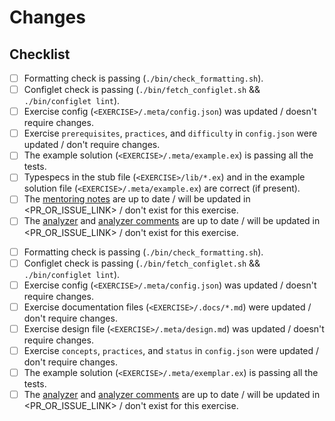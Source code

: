 <!--

Please choose the checklist that fits the type of changes made in your PR and delete the rest.

- Verify each point in the checklist and mark it as done with [x].
- Fill out missing data in <ANGLE_BRACKETS> where necessary.
- Delete options that do not apply when multiple options are provided with "/", e.g. "was updated / doesn't require changes".

Feel free to delete the comments in < !-- -- >.

-->

# Changes

<DESCRIBE YOUR CHANGES HERE>

## Checklist

<!-- START: Practice exercise(s) changed -->

- [ ] Formatting check is passing (`./bin/check_formatting.sh`).
- [ ] Configlet check is passing (`./bin/fetch_configlet.sh` && `./bin/configlet lint`).
- [ ] Exercise config (`<EXERCISE>/.meta/config.json`) was updated / doesn't require changes.
- [ ] Exercise `prerequisites`, `practices`, and `difficulty` in `config.json` were updated / don't require changes.
- [ ] The example solution (`<EXERCISE>/.meta/example.ex`) is passing all the tests.
- [ ] Typespecs in the stub file (`<EXERCISE>/lib/*.ex`) and in the example solution file (`<EXERCISE>/.meta/example.ex`) are correct (if present).
- [ ] The [mentoring notes](https://github.com/exercism/website-copy/tree/main/tracks/elixir/exercises) are up to date / will be updated in <PR_OR_ISSUE_LINK> / don't exist for this exercise.
- [ ] The [analyzer](https://github.com/exercism/elixir-analyzer/tree/main/test/elixir_analyzer/test_suite) and [analyzer comments](https://github.com/exercism/website-copy/tree/main/analyzer-comments/elixir) are up to date / will be updated in <PR_OR_ISSUE_LINK> / don't exist for this exercise.

<!-- END: Practice exercise(s) changed -->

<!-- START: Concept exercise(s) changed -->

- [ ] Formatting check is passing (`./bin/check_formatting.sh`).
- [ ] Configlet check is passing (`./bin/fetch_configlet.sh` && `./bin/configlet lint`).
- [ ] Exercise config (`<EXERCISE>/.meta/config.json`) was updated / doesn't require changes.
- [ ] Exercise documentation files (`<EXERCISE>/.docs/*.md`) were updated / don't require changes.
- [ ] Exercise design file (`<EXERCISE>/.meta/design.md`) was updated / doesn't require changes.
- [ ] Exercise `concepts`, `practices`, and `status` in `config.json` were updated / don't require changes.
- [ ] The example solution (`<EXERCISE>/.meta/exemplar.ex`) is passing all the tests.
- [ ] The [analyzer](https://github.com/exercism/elixir-analyzer/tree/main/test/elixir_analyzer/test_suite) and [analyzer comments](https://github.com/exercism/website-copy/tree/main/analyzer-comments/elixir) are up to date / will be updated in <PR_OR_ISSUE_LINK> / don't exist for this exercise.

<!-- END: Concept exercise(s) changed -->
